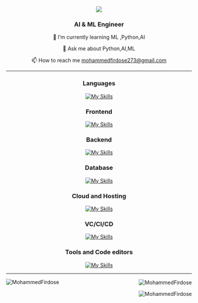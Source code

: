 <div align="right"
![GitHub followers](https://img.shields.io/github/followers/MohammedFirdose?style=plastic&logo=appveyor&labelColor=ffffff&color=fedcba&cacheSeconds=3900)

</div>
<h1 align="center">
    <img src="https://readme-typing-svg.herokuapp.com/?font=Righteous&size=35&center=true&vCenter=true&width=500&height=70&duration=4000&lines=Hi+There!+👋;+I'm+Mohammed Firdose;" />
</h1>

<h3 align="center">AI & ML Engineer</h3>

<div align="center">

🌱 I’m currently learning ML ,Python,AI

💬 Ask me about Python,AI,ML

📫 How to reach me mohammedfirdose273@gmail.com


 </div>
 
---

  <h3 align="center">Languages</h3>
  <div align="center">

    
  [![My Skills](https://skillicons.dev/icons?i=python,C,html,css,Java,MySQL&perline=7)](https://skillicons.dev)

  </div>



<h3 align="center">Frontend</h3>
<div align="center">

    
  [![My Skills](https://skillicons.dev/icons?i=html,css&perline=6)](https://skillicons.dev)

  </div>


<h3 align="center">Backend</h3>
<div align="center">

    
  [![My Skills](https://skillicons.dev/icons?i=express,nodejs&perline=6)](https://skillicons.dev)

  </div>
</p>

<h3 align="center">Database</h3>
<div align="center">

    
  [![My Skills](https://skillicons.dev/icons?i=mysql,mongodb&perline=6)](https://skillicons.dev)

  </div>
</p>

<h3 align="center">Cloud and Hosting</h3>
<div align="center">

    
  [![My Skills](https://skillicons.dev/icons?i=netlify,aws&perline=6)](https://skillicons.dev)

  </div>
</p>
<h3 align="center">VC/CI/CD</h3>
<div align="center">

    
  [![My Skills](https://skillicons.dev/icons?i=git,github&perline=6)](https://skillicons.dev)

  </div>
</p>
<h3 align="center">Tools and Code editors </h3>
<div align="center">

    
  [![My Skills](https://skillicons.dev/icons?i=selenium,docker,vscode,Excel,linux,bash&perline=5)](https://skillicons.dev)

  </div>
</p>

---
<p><img align="left" src="https://github-readme-stats.vercel.app/api/top-langs?username=MohammedFirdose&show_icons=true&locale=en&layout=compact" alt="MohammedFirdose" /></p>

<p>&nbsp;<img align="center" src="https://github-readme-stats.vercel.app/api?username=MohammedFirdose&show_icons=true&locale=en" alt="MohammedFirdose" /></p>

<p><img align="center" src="https://github-readme-streak-stats.herokuapp.com/?user=salauddin06&" alt="MohammedFirdose" /></p>

